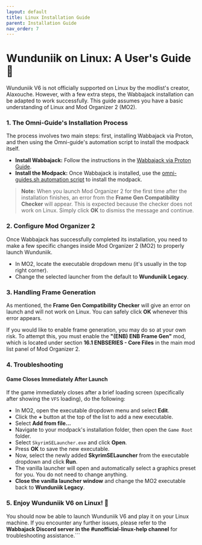 ```yaml
---
layout: default
title: Linux Installation Guide
parent: Installation Guide
nav_order: 7
---
```


# Wunduniik on Linux: A User's Guide 🐧

Wunduniik V6 is not officially supported on Linux by the modlist's creator, Alaxouche. However, with a few extra steps, the Wabbajack installation can be adapted to work successfully. This guide assumes you have a basic understanding of Linux and Mod Organizer 2 (MO2).

### 1. The Omni-Guide's Installation Process

The process involves two main steps: first, installing Wabbajack via Proton, and then using the Omni-guide's automation script to install the modpack itself.

*   **Install Wabbajack:** Follow the instructions in the [Wabbajack via Proton Guide](https://github.com/Omni-guides/Wabbajack-Modlist-Linux/wiki/Wabbajack-via-Proton).
*   **Install the Modpack:** Once Wabbajack is installed, use the [omni-guides.sh automation script](https://github.com/Omni-guides/Wabbajack-Modlist-Linux/wiki/Using-the-omni%E2%80%90guides.sh-Automation-Script) to install the modpack.

> **Note:** When you launch Mod Organizer 2 for the first time after the installation finishes, an error from the **Frame Gen Compatibility Checker** will appear. This is expected because the checker does not work on Linux. Simply click **OK** to dismiss the message and continue.

### 2. Configure Mod Organizer 2

Once Wabbajack has successfully completed its installation, you need to make a few specific changes inside Mod Organizer 2 (MO2) to properly launch Wunduniik.

*   In MO2, locate the executable dropdown menu (it's usually in the top right corner).
*   Change the selected launcher from the default to **Wunduniik Legacy**.

### 3. Handling Frame Generation

As mentioned, the **Frame Gen Compatibility Checker** will give an error on launch and will not work on Linux. You can safely click **OK** whenever this error appears.

If you would like to enable frame generation, you may do so at your own risk. To attempt this, you must enable the **"(ENB) ENB Frame Gen"** mod, which is located under section **16.1 ENBSERIES - Core Files** in the main mod list panel of Mod Organizer 2.

### 4. Troubleshooting

#### Game Closes Immediately After Launch

If the game immediately closes after a brief loading screen (specifically after showing the `VFS` loading), do the following:

*   In MO2, open the executable dropdown menu and select **Edit**.
*   Click the **+** button at the top of the list to add a new executable.
*   Select **Add from file...**
*   Navigate to your modpack's installation folder, then open the `Game Root` folder.
*   Select `SkyrimSELauncher.exe` and click **Open**.
*   Press **OK** to save the new executable.
*   Now, select the newly added **SkyrimSELauncher** from the executable dropdown and click **Run**.
*   The vanilla launcher will open and automatically select a graphics preset for you. You do not need to change anything.
*   **Close the vanilla launcher window** and change the MO2 executable back to **Wunduniik Legacy**.

### 5. Enjoy Wunduniik V6 on Linux! 🎉

You should now be able to launch Wunduniik V6 and play it on your Linux machine. If you encounter any further issues, please refer to the **Wabbajack Discord server in the #unofficial-linux-help channel** for troubleshooting assistance.```
